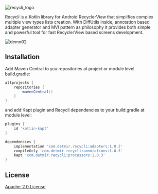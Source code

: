 ![recycli_logo](https://user-images.githubusercontent.com/1109620/115422301-7405b780-a205-11eb-9372-1411ff17168d.png)

Recycli is a Kotlin library for Android RecyclerView that simplifies complex multiple view types lists creation. With DiffUtils inside, annotation based adapter generator and MVI pattern as philosophy it provides both simple and powerful tool for fast RecyclerView based screens development.

![demo02](https://user-images.githubusercontent.com/1109620/115421675-d14d3900-a204-11eb-8448-597bb1d56435.gif)

## Installation
Add Maven Central to you repositories at project or module level build.gradle:

```gradle
allprojects {
    repositories {
        mavenCentral()
    }
}
```
and add Kapt plugin and Recycli dependencies to your build.gradle at module level:
```gradle
plugins {
    id 'kotlin-kapt'
}

dependencies {
    implementation 'com.detmir.recycli:adapters:1.0.3'
    compileOnly 'com.detmir.recycli:annotations:1.0.3'
    kapt 'com.detmir.recycli:processors:1.0.3'
}

```


## License
[Apache-2.0 License](https://github.com/detmir/recycli/blob/master/LICENSE)
